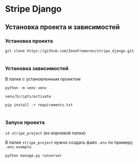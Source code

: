 # Stripe Django

## Установка проекта и зависимостей

### Установка проекта
```git clone https://github.com/ZenoFromoren/stripe_django.git``` <br /><br />

### Установка зависимостей
В папке с установленным проектом

```python -m venv venv```

```venv/Scripts/activate```

```pip install -r requirements.txt``` <br /><br />

### Запуск проекта
```cd stripe_project``` (из корневой папки)

В папке ```stripe_project``` нужно создать файл ```.env``` по примеру ```.env.example```

```python manage.py runserver``` <br /><br />

